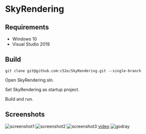 # SkyRendering

## Requirements

* Windows 10
* Visual Studio 2019

## Build

```
git clone git@github.com:c52e/SkyRendering.git --single-branch
```
Open SkyRendering.sln.

Set SkyRendering as startup project.

Build and run.

## Screenshots

![screenshot1](https://c52e.github.io/SkyRendering/data/screenshot4.jpg)
![screenshot2](https://c52e.github.io/SkyRendering/data/screenshot2.jpg)
![screenshot3](https://c52e.github.io/SkyRendering/data/screenshot3.jpg)
[video](https://c52e.github.io/SkyRendering/data/godray.mp4)
![godray](https://github.com/c52e/SkyRendering/blob/gh-pages/data/godray.gif)